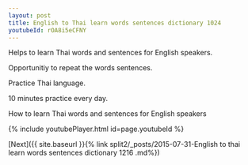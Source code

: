 ```yaml
---
layout: post
title: English to Thai learn words sentences dictionary 1024 
youtubeId: rOA8i5eCFNY
---
```

 
 
Helps to learn Thai words and sentences for English speakers.

Opportunitiy to repeat the words sentences. 

Practice Thai language. 
 
10 minutes practice every day. 
 
How to learn Thai words and sentences for English speakers 
 
{% include youtubePlayer.html id=page.youtubeId %}
 
 
[Next]({{ site.baseurl }}{% link  split2/_posts/2015-07-31-English to thai learn words sentences dictionary 1216 .md%})
 
